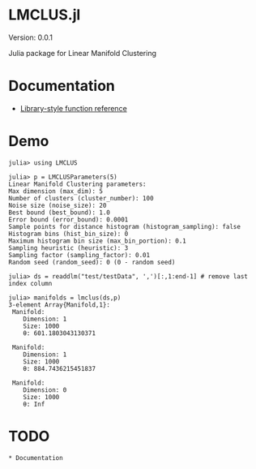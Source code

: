 LMCLUS.jl
=========
Version: 0.0.1

Julia package for Linear Manifold Clustering

# Documentation

* [Library-style function reference](https://github.com/wildart/LMCLUS.jl/tree/master/doc/Reference.md)

# Demo
```
julia> using LMCLUS

julia> p = LMCLUSParameters(5)
Linear Manifold Clustering parameters:
Max dimension (max_dim): 5
Number of clusters (cluster_number): 100
Noise size (noise_size): 20
Best bound (best_bound): 1.0
Error bound (error_bound): 0.0001
Sample points for distance histogram (histogram_sampling): false
Histogram bins (hist_bin_size): 0
Maximum histogram bin size (max_bin_portion): 0.1
Sampling heuristic (heuristic): 3
Sampling factor (sampling_factor): 0.01
Random seed (random_seed): 0 (0 - random seed)

julia> ds = readdlm("test/testData", ',')[:,1:end-1] # remove last index column

julia> manifolds = lmclus(ds,p) 
3-element Array{Manifold,1}:
 Manifold: 
    Dimension: 1
    Size: 1000
    θ: 601.1803043130371

 Manifold: 
    Dimension: 1
    Size: 1000
    θ: 884.7436215451837

 Manifold: 
    Dimension: 0
    Size: 1000
    θ: Inf
```

# TODO
    * Documentation
